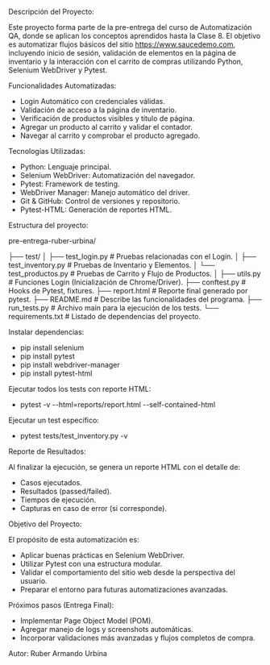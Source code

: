 Descripción del Proyecto:

Este proyecto forma parte de la pre-entrega del curso de Automatización QA, donde se aplican los conceptos aprendidos hasta la Clase 8.
El objetivo es automatizar flujos básicos del sitio https://www.saucedemo.com, incluyendo inicio de sesión, validación de elementos en la página de inventario y la interacción con el carrito de compras utilizando Python, Selenium WebDriver y Pytest.

Funcionalidades Automatizadas:

* Login Automático con credenciales válidas.
* Validación de acceso a la página de inventario.
* Verificación de productos visibles y título de página.
* Agregar un producto al carrito y validar el contador.
* Navegar al carrito y comprobar el producto agregado.

Tecnologías Utilizadas:

* Python: Lenguaje principal.
* Selenium WebDriver: Automatización del navegador.
* Pytest: Framework de testing.
* WebDriver Manager: Manejo automático del driver.
* Git & GitHub: Control de versiones y repositorio.
* Pytest-HTML: Generación de reportes HTML.

Estructura del proyecto:

pre-entrega-ruber-urbina/

├── test/ 
│     ├── test_login.py         # Pruebas relacionadas con el Login. 
│     ├── test_inventory.py     # Pruebas de Inventario y Elementos. 
│     └── test_productos.py     # Pruebas de Carrito y Flujo de Productos.
│ 
├── utils.py                # Funciones Login (Inicialización de Chrome/Driver). 
├── conftest.py             # Hooks de Pytest, fixtures. 
├── report.html             # Reporte final generado por pytest. 
├── README.md               # Describe las funcionalidades del programa. 
├── run_tests.py            # Archivo main para la ejecución de los tests. 
└── requirements.txt        # Listado de dependencias del proyecto.

Instalar dependencias:

* pip install selenium
* pip install pytest
* pip install webdriver-manager
* pip install pytest-html

Ejecutar todos los tests con reporte HTML:

* pytest -v --html=reports/report.html --self-contained-html

Ejecutar un test específico:

* pytest tests/test_inventory.py -v

Reporte de Resultados:

Al finalizar la ejecución, se genera un reporte HTML con el detalle de:
* Casos ejecutados.
* Resultados (passed/failed).
* Tiempos de ejecución.
* Capturas en caso de error (si corresponde).

Objetivo del Proyecto:

El propósito de esta automatización es:
* Aplicar buenas prácticas en Selenium WebDriver.
* Utilizar Pytest con una estructura modular.
* Validar el comportamiento del sitio web desde la perspectiva del usuario.
* Preparar el entorno para futuras automatizaciones avanzadas.

Próximos pasos (Entrega Final):

* Implementar Page Object Model (POM).
* Agregar manejo de logs y screenshots automáticas.
* Incorporar validaciones más avanzadas y flujos completos de compra.

Autor:
    Ruber Armando Urbina
